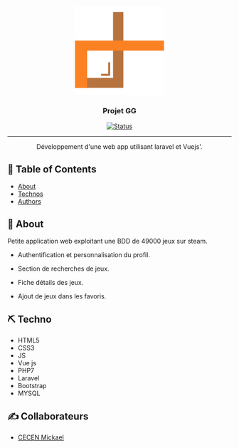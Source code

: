 
<p align="center">
  <a href="" rel="noopener">
 <img width=200px height=200px src="https://raw.githubusercontent.com/MickaelCe/gg/bfa516b1ef5defe3ce60f70e6bae96c5e3ac0d40/public/images/logo.svg" alt="Project logo"></a>
</p>

<h3 align="center">Projet GG</h3>

<div align="center">

  [![Status](https://img.shields.io/badge/status-in_progress-success.svg)]() 

</div>

---

<p align="center"> Développement d'une web app utilisant laravel et Vuejs'.
    <br> 
</p>

## 📝 Table of Contents
- [About](#about)
- [Technos](#built_using)
- [Authors](#authors)

## 🧐 About <a name = "about"></a>


Petite application web exploitant une BDD de 49000 jeux sur steam.

* Authentification et personnalisation du profil.

* Section de recherches de jeux.

* Fiche détails des jeux.

* Ajout de jeux dans les favoris.




## ⛏️ Techno <a name = "built_using"></a>
* HTML5
* CSS3
* JS
* Vue js
* PHP7
* Laravel
* Bootstrap
* MYSQL

## ✍️ Collaborateurs <a name = "authors"></a>

* [CECEN Mickael](https://github.com/MickaelCe)
